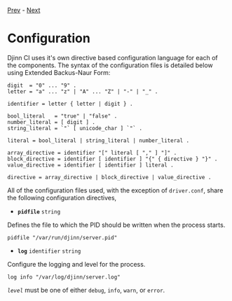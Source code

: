 [Prev](/admin/building) - [Next](/admin/curator)

# Configuration

Djinn CI uses it's own directive based configuration language for each of the
components. The syntax of the configuration files is detailed below using
Extended Backus-Naur Form:

    digit  = "0" ... "9" .
    letter = "a" ... "z" | "A" ... "Z" | "-" | "_" .

    identifier = letter { letter | digit } .

    bool_literal   = "true" | "false" .
    number_literal = [ digit ] .
    string_literal = `"` [ unicode_char ] `"` .

    literal = bool_literal | string_literal | number_literal .

    array_directive = identifier "[" literal [ "," ] "]" .
    block_directive = identifier [ identifier ] "{" { directive } "}" .
    value_directive = identifier [ identifier ] literal .

    directive = array_directive | block_directive | value_directive .

All of the configuration files used, with the exception of `driver.conf`, share
the following configuration directives,

* **`pidfile`** `string`

Defines the file to which the PID should be written when the process starts.

    pidfile "/var/run/djinn/server.pid"

* **`log`** `identifier` `string`

Configure the logging and level for the process.

    log info "/var/log/djinn/server.log"

*`level`* must be one of either `debug`, `info`, `warn`, or `error`.

